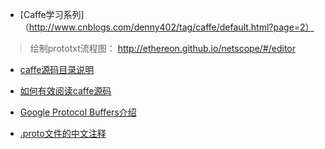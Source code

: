 * [Caffe学习系列]（http://www.cnblogs.com/denny402/tag/caffe/default.html?page=2）

> 绘制prototxt流程图： http://ethereon.github.io/netscope/#/editor  

- [caffe源码目录说明](https://www.hongweipeng.com/index.php/archives/1096/)

- [如何有效阅读caffe源码](https://blog.csdn.net/u012562273/article/details/55656210)

- [Google Protocol Buffers介绍](https://blog.csdn.net/fengbingchun/article/details/49977903)

- [.proto文件的中文注释](https://blog.csdn.net/mac_lzq/article/details/63725009)
